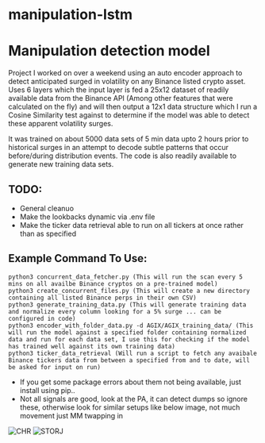 # manipulation-lstm



# Manipulation detection model

Project I worked on over a weekend using an auto encoder approach to detect
anticipated surged in volatility on any Binance listed crypto asset. Uses 6 
layers which the input layer is fed a 25x12 dataset of readily available data
from the Binance API (Among other features that were calculated on the fly) and
will then output a 12x1 data structure which I run a Cosine Similarity test against
to determine if the model was able to detect these apparent volatility surges.

It was trained on about 5000 data sets of 5 min data upto 2 hours prior to historical
surges in an attempt to decode subtle patterns that occur before/during distribution
events. The code is also readily available to generate new training data sets.

## TODO:
- General cleanuo
- Make the lookbacks dynamic via .env file
- Make the ticker data retrieval able to run on all tickers at once rather than as specified

## Example Command To Use:

```
python3 concurrent_data_fetcher.py (This will run the scan every 5 mins on all availbe Binance cryptos on a pre-trained model)
python3 create_concurrent_files.py (This will create a new directory containing all listed Binance perps in their own CSV)
python3 generate_training_data.py (This will generate training data and normalize every column looking for a 5% surge ... can be configured in code)
python3 encoder_with_folder_data.py -d AGIX/AGIX_training_data/ (This will run the model against a specified folder containing normalized data and run for each data set, I use this for checking if the model has trained well against its own training data)
python3 ticker_data_retrieval (Will run a script to fetch any avaibale Binance tickers data from between a specified from and to date, will be asked for input on run)
```

- If you get some package errors about them not being available, just install using pip..
- Not all signals are good, look at the PA, it can detect dumps so ignore these, otherwise look for similar setups like below image, not much movement just MM twapping in


![CHR](https://i.imgur.com/eYUU8Fq.png)
![STORJ](https://i.imgur.com/6ovde4I.png)

